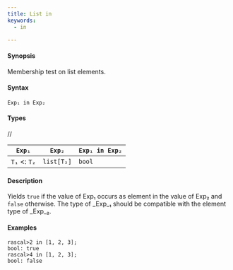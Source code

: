 ```yaml
---
title: List in
keywords:
  - in

---
```


#### Synopsis

Membership test on list elements.

#### Syntax

`Exp₁ in Exp₂`

#### Types

//

| `Exp₁`           |  `Exp₂`      | `Exp₁ in Exp₂`  |
| --- | --- | --- |
| `T₁`  <: `T₂` |  `list[T₂]`  | `bool`               |


#### Description

Yields `true` if the value of Exp₁ occurs as element in the value of Exp₂ and `false` otherwise. 
The type of _Exp_₁ should be compatible with the element type of _Exp_₂.

#### Examples


```rascal-shell 
rascal>2 in [1, 2, 3];
bool: true
rascal>4 in [1, 2, 3];
bool: false
```


